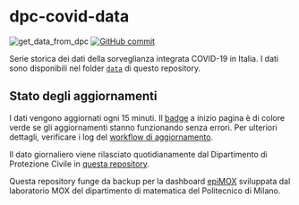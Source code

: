 # dpc-covid-data

![get_data_from_dpc](https://github.com/giovanniardenghi/dpc-covid-data/workflows/get_data_from_dpc/badge.svg)
[![GitHub commit](https://img.shields.io/github/last-commit/giovanniardenghi/dpc-covid-data)](https://github.com/giovanniardenghi/dpc-covid-data/commits/main)

Serie storica dei dati della sorveglianza integrata COVID-19 in Italia. I dati sono disponibili nel folder [`data`](data) di questo repository.

## Stato degli aggiornamenti

I dati vengono aggiornati ogni 15 minuti. Il [badge](#dpc-covid-data) a inizio pagina è di colore verde se gli aggiornamenti stanno funzionando senza errori. Per ulteriori dettagli, verificare i log del [workflow di aggiornamento](https://github.com/giovanniardenghi/dpc-covid-data/actions?query=workflow%3Aget_data_from_dpc).

Il dato giornaliero viene rilasciato quotidianamente dal Dipartimento di Protezione Civile in [questa repository](https://github.com/pcm-dpc/COVID-19/tree/master/).

Questa repository funge da backup per la dashboard [epiMOX](https://www.epimox.polimi.it) sviluppata dal laboratorio MOX del dipartimento di matematica del Politecnico di Milano.
